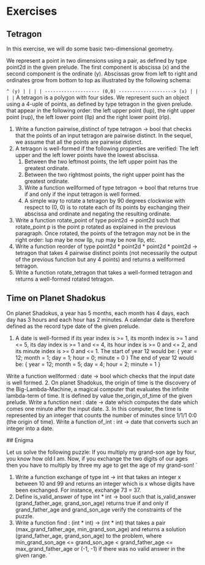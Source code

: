 # Exercises


## Tetragon

In this exercise, we will do some basic two-dimensional geometry.

We represent a point in two dimensions using a pair, as defined by type point2d in the given prelude. The first component is abscissa (x) and the second component is the ordinate (y). Abscissas grow from left to right and ordinates grow from bottom to top as illustrated by the following schema:

`
                          ^ (y)
                          |
                          |
                          |
                          |
   -------------------- (0,0) --------------------> (x)
                          |
                          |
                          |
                          |
`
A tetragon is a polygon with four sides. We represent such an object using a 4-uple of points, as defined by type tetragon in the given prelude. that appear in the following order: the left upper point (lup), the right upper point (rup), the left lower point (llp) and the right lower point (rlp).

1. Write a function pairwise_distinct of type tetragon -> bool that checks that the points of an input tetragon are pairwise distinct. In the sequel, we assume that all the points are pairwise distinct.
2. A tetragon is well-formed if the following properties are verified:
The left upper and the left lower points have the lowest abscissa.
	1. Between the two leftmost points, the left upper point has the greatest ordinate.
	2. Between the two rightmost points, the right upper point has the greatest ordinate.
	3. Write a function wellformed of type tetragon -> bool that returns true if and only if the input tetragon is well formed.
	4. A simple way to rotate a tetragon by 90 degrees clockwise with respect to (0, 0) is to rotate each of its points by exchanging their abscissa and ordinate and negating the resulting ordinate.
3. Write a function rotate_point of type point2d -> point2d such that rotate_point p is the point p rotated as explained in the previous paragraph.
Once rotated, the points of the tetragon may not be in the right order: lup may be now llp, rup may be now llp, etc.
4. Write a function reorder of type point2d * point2d * point2d * point2d -> tetragon that takes 4 pairwise distinct points (not necessarily the output of the previous function but any 4 points) and returns a wellformed tetragon.
5. Write a function rotate_tetragon that takes a well-formed tetragon and returns a well-formed rotated tetragon.

## Time on Planet Shadokus

On planet Shadokus, a year has 5 months, each month has 4 days, each day has 3 hours and each hour has 2 minutes. A calendar date is therefore defined as the record type date of the given prelude.

1. A date is well-formed if its year index is >= 1, its month index is >= 1 and <= 5, its day index is >= 1 and <= 4, its hour index is >= 0 and <= 2, and its minute index is >= 0 and <= 1.
The start of year 12 would be:
{ year = 12; month = 1; day = 1; hour = 0; minute = 0 }
The end of year 12 would be:
{ year = 12; month = 5; day = 4; hour = 2; minute = 1 }

Write a function wellformed : date -> bool which checks that the input date is well formed.
2. On planet Shadokus, the origin of time is the discovery of the Big-Lambda-Machine, a magical computer that evaluates the infinite lambda-term of time. It is defined by value the_origin_of_time of the given prelude.
Write a function next : date -> date which computes the date which comes one minute after the input date.
3. In this computer, the time is represented by an integer that counts the number of minutes since 1/1/1 0:0 (the origin of time).
Write a function of_int : int -> date that converts such an integer into a date.


## Enigma

Let us solve the following puzzle:
If you multiply my grand-son age by four, you know how old I am. Now, if you exchange the two digits of our ages then you have to multiply by three my age to get the age of my grand-son!
`
1. Write a function exchange of type int -> int that takes an integer x between 10 and 99 and returns an integer which is x whose digits have been exchanged. For instance, exchange 73 = 37.
2. Define is_valid_answer of type int * int -> bool such that is_valid_answer (grand_father_age, grand_son_age) returns true if and only if grand_father_age and grand_son_age verify the constraints of the puzzle.
3. Write a function find : (int * int) -> (int * int) that takes a pair (max_grand_father_age, min_grand_son_age) and returns a solution (grand_father_age, grand_son_age) to the problem, where min_grand_son_age <= grand_son_age < grand_father_age <= max_grand_father_age or (-1, -1) if there was no valid answer in the given range.
`



